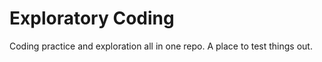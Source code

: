 Exploratory Coding
======

Coding practice and exploration all in one repo. A place to test things out.
